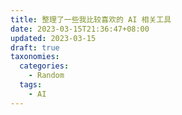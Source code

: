 ```yaml
---
title: 整理了一些我比较喜欢的 AI 相关工具
date: 2023-03-15T21:36:47+08:00
updated: 2023-03-15
draft: true
taxonomies:
  categories:
    - Random
  tags:
    - AI
---
```


<!-- more -->
